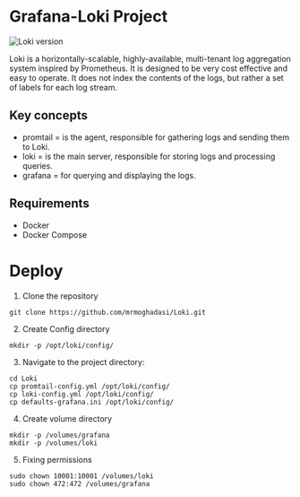 # Grafana-Loki Project

![Loki version](https://img.shields.io/badge/Loki%20version-2.8.0-blue)

Loki is a horizontally-scalable, highly-available, multi-tenant log aggregation system inspired by Prometheus. It is designed to be very cost effective and easy to operate. It does not index the contents of the logs, but rather a set of labels for each log stream.

## Key concepts

- promtail  = is the agent, responsible for gathering logs and sending them to Loki.
- loki = is the main server, responsible for storing logs and processing queries.
- grafana = for querying and displaying the logs.

## Requirements

- Docker
- Docker Compose

# Deploy

1. Clone the repository
```
git clone https://github.com/mrmoghadasi/Loki.git
```

2. Create Config directory
```
mkdir -p /opt/loki/config/
```


3. Navigate to the project directory:
```
cd Loki
cp promtail-config.yml /opt/loki/config/
cp loki-config.yml /opt/loki/config/
cp defaults-grafana.ini /opt/loki/config/
```

4. Create volume directory
```
mkdir -p /volumes/grafana
mkdir -p /volumes/loki
```

5. Fixing permissions
```
sudo chown 10001:10001 /volumes/loki
sudo chown 472:472 /volumes/grafana
```


